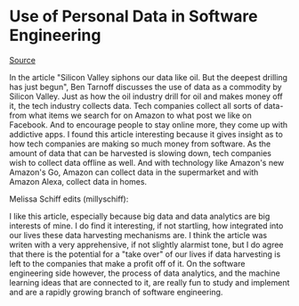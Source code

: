 

# Use of Personal Data in Software Engineering

[Source](https://www.theguardian.com/world/2017/aug/23/silicon-valley-big-data-extraction-amazon-whole-foods-facebook)

In the article "Silicon Valley siphons our data like oil. But the deepest drilling has just begun", Ben Tarnoff discusses the use of data as a commodity by Silicon Valley.
Just as how the oil industry drill for oil and makes money off it, the tech industry collects data. Tech companies collect all sorts of data-from what items we search for
on Amazon to what post we like on Facebook. And to encourage people to stay online more, they come up with addictive apps. I found this article interesting because it
gives insight as to how tech companies are making so much money from software. As the amount of data that can be harvested is slowing down, tech companies wish to collect data offline as well. And with technology like Amazon's new Amazon's Go, Amazon can collect data in the supermarket and with Amazon Alexa, collect data in homes.

Melissa Schiff edits (millyschiff):

I like this article, especially because big data and data analytics are big interests of mine. I do find it interesting, if not startling, how integrated into our lives these data harvesting mechanisms are. I think the article was writen with a very apprehensive, if not slightly alarmist tone, but I do agree that there is the potential for a "take over" of our lives if data harvesting is left to the companies that make a profit off of it. On the software engineering side however, the process of data analytics, and the machine learning ideas that are connected to it, are really fun to study and implement and are a rapidly growing branch of software engineering.  